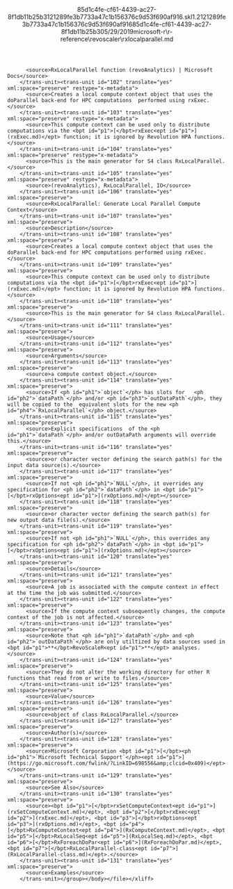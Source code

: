 <?xml version="1.0"?><xliff version="1.2" xmlns="urn:oasis:names:tc:xliff:document:1.2" xmlns:xsi="http://www.w3.org/2001/XMLSchema-instance" xsi:schemaLocation="urn:oasis:names:tc:xliff:document:1.2 xliff-core-1.2-transitional.xsd"><file datatype="xml" original="rxlocalparallel.md" source-language="en-US" target-language="en-US"><header><tool tool-id="mdxliff" tool-name="mdxliff" tool-version="1.0-8ab897d" tool-company="Microsoft" /><xliffext:skl_file_name xmlns:xliffext="urn:microsoft:content:schema:xliffextensions">85d1c4fe-cf61-4439-ac27-8f1db11b25b3121289fe3b7733a47c1b156376c9d53f690af916.skl</xliffext:skl_file_name><xliffext:version xmlns:xliffext="urn:microsoft:content:schema:xliffextensions">1.2</xliffext:version><xliffext:ms.openlocfilehash xmlns:xliffext="urn:microsoft:content:schema:xliffextensions">121289fe3b7733a47c1b156376c9d53f690af916</xliffext:ms.openlocfilehash><xliffext:ms.sourcegitcommit xmlns:xliffext="urn:microsoft:content:schema:xliffextensions">85d1c4fe-cf61-4439-ac27-8f1db11b25b3</xliffext:ms.sourcegitcommit><xliffext:ms.lasthandoff xmlns:xliffext="urn:microsoft:content:schema:xliffextensions">05/29/2019</xliffext:ms.lasthandoff><xliffext:ms.openlocfilepath xmlns:xliffext="urn:microsoft:content:schema:xliffextensions">microsoft-r\r-reference\revoscaler\rxlocalparallel.md</xliffext:ms.openlocfilepath></header><body><group id="content" extype="content"><trans-unit id="101" translate="yes" xml:space="preserve" restype="x-metadata">
          <source>RxLocalParallel function (revoAnalytics) | Microsoft Docs</source>
        </trans-unit><trans-unit id="102" translate="yes" xml:space="preserve" restype="x-metadata">
          <source>Creates a local compute context object that uses the doParallel back-end for HPC computations  performed using rxExec.</source>
        </trans-unit><trans-unit id="103" translate="yes" xml:space="preserve" restype="x-metadata">
          <source>This compute context can be used only to distribute computations via the <bpt id="p1">[</bpt>rxExec<ept id="p1">](rxExec.md)</ept> function; it is ignored by Revolution HPA functions.</source>
        </trans-unit><trans-unit id="104" translate="yes" xml:space="preserve" restype="x-metadata">
          <source>This is the main generator for S4 class RxLocalParallel.</source>
        </trans-unit><trans-unit id="105" translate="yes" xml:space="preserve" restype="x-metadata">
          <source>(revoAnalytics), RxLocalParallel, IO</source>
        </trans-unit><trans-unit id="106" translate="yes" xml:space="preserve">
          <source>RxLocalParallel: Generate Local Parallel Compute Context</source>
        </trans-unit><trans-unit id="107" translate="yes" xml:space="preserve">
          <source>Description</source>
        </trans-unit><trans-unit id="108" translate="yes" xml:space="preserve">
          <source>Creates a local compute context object that uses the doParallel back-end for HPC computations performed using rxExec.</source>
        </trans-unit><trans-unit id="109" translate="yes" xml:space="preserve">
          <source>This compute context can be used only to distribute computations via the <bpt id="p1">[</bpt>rxExec<ept id="p1">](rxExec.md)</ept> function; it is ignored by Revolution HPA functions.</source>
        </trans-unit><trans-unit id="110" translate="yes" xml:space="preserve">
          <source>This is the main generator for S4 class RxLocalParallel.</source>
        </trans-unit><trans-unit id="111" translate="yes" xml:space="preserve">
          <source>Usage</source>
        </trans-unit><trans-unit id="112" translate="yes" xml:space="preserve">
          <source>Arguments</source>
        </trans-unit><trans-unit id="113" translate="yes" xml:space="preserve">
          <source>a compute context object.</source>
        </trans-unit><trans-unit id="114" translate="yes" xml:space="preserve">
          <source>If <ph id="ph1">`object`</ph> has slots for   <ph id="ph2">`dataPath`</ph> and/or <ph id="ph3">`outDataPath`</ph>, they will be copied to the  equivalent slots for the new <ph id="ph4">`RxLocalParallel`</ph> object.</source>
        </trans-unit><trans-unit id="115" translate="yes" xml:space="preserve">
          <source>Explicit specifications  of the <ph id="ph1">`dataPath`</ph> and/or outDataPath arguments will override this.</source>
        </trans-unit><trans-unit id="116" translate="yes" xml:space="preserve">
          <source>or character vector defining the search path(s) for the input data source(s).</source>
        </trans-unit><trans-unit id="117" translate="yes" xml:space="preserve">
          <source>If not <ph id="ph1">`NULL`</ph>, it overrides any specification for <ph id="ph2">`dataPath`</ph> in <bpt id="p1">[</bpt>rxOptions<ept id="p1">](rxOptions.md)</ept></source>
        </trans-unit><trans-unit id="118" translate="yes" xml:space="preserve">
          <source>or character vector defining the search path(s) for   new output data file(s).</source>
        </trans-unit><trans-unit id="119" translate="yes" xml:space="preserve">
          <source>If not <ph id="ph1">`NULL`</ph>, this overrides any specification for <ph id="ph2">`dataPath`</ph> in <bpt id="p1">[</bpt>rxOptions<ept id="p1">](rxOptions.md)</ept></source>
        </trans-unit><trans-unit id="120" translate="yes" xml:space="preserve">
          <source>Details</source>
        </trans-unit><trans-unit id="121" translate="yes" xml:space="preserve">
          <source>A job is associated with the compute context in effect at the time the job was submitted.</source>
        </trans-unit><trans-unit id="122" translate="yes" xml:space="preserve">
          <source>If the compute context subsequently changes, the compute context of the job is not affected.</source>
        </trans-unit><trans-unit id="123" translate="yes" xml:space="preserve">
          <source>Note that <ph id="ph1">`dataPath`</ph> and <ph id="ph2">`outDataPath`</ph> are only utiltized by data sources used in <bpt id="p1">**</bpt>RevoScaleR<ept id="p1">**</ept> analyses.</source>
        </trans-unit><trans-unit id="124" translate="yes" xml:space="preserve">
          <source>They do not alter the working directory for other R functions that read from or write to files.</source>
        </trans-unit><trans-unit id="125" translate="yes" xml:space="preserve">
          <source>Value</source>
        </trans-unit><trans-unit id="126" translate="yes" xml:space="preserve">
          <source>object of class RxLocalParallel.</source>
        </trans-unit><trans-unit id="127" translate="yes" xml:space="preserve">
          <source>Author(s)</source>
        </trans-unit><trans-unit id="128" translate="yes" xml:space="preserve">
          <source>Microsoft Corporation <bpt id="p1">[</bpt><ph id="ph1">`Microsoft Technical Support`</ph><ept id="p1">](https://go.microsoft.com/fwlink/?LinkID=698556&amp;clcid=0x409)</ept></source>
        </trans-unit><trans-unit id="129" translate="yes" xml:space="preserve">
          <source>See Also</source>
        </trans-unit><trans-unit id="130" translate="yes" xml:space="preserve">
          <source><bpt id="p1">[</bpt>rxSetComputeContext<ept id="p1">](rxSetComputeContext.md)</ept>, <bpt id="p2">[</bpt>rxExec<ept id="p2">](rxExec.md)</ept>, <bpt id="p3">[</bpt>rxOptions<ept id="p3">](rxOptions.md)</ept>, <bpt id="p4">[</bpt>RxComputeContext<ept id="p4">](RxComputeContext.md)</ept>, <bpt id="p5">[</bpt>RxLocalSeq<ept id="p5">](RxLocalSeq.md)</ept>, <bpt id="p6">[</bpt>RxForeachDoPar<ept id="p6">](RxForeachDoPar.md)</ept>, <bpt id="p7">[</bpt>RxLocalParallel-class<ept id="p7">](RxLocalParallel-class.md)</ept>.</source>
        </trans-unit><trans-unit id="131" translate="yes" xml:space="preserve">
          <source>Examples</source>
        </trans-unit></group></body></file></xliff>